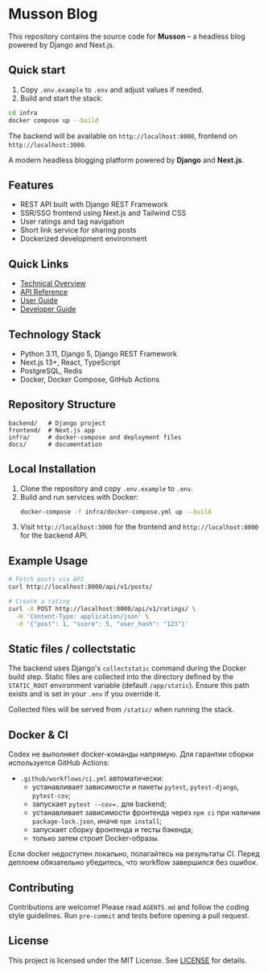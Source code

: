 # Musson Blog

This repository contains the source code for **Musson** – a headless blog powered by Django and Next.js.

## Quick start

1. Copy `.env.example` to `.env` and adjust values if needed.
2. Build and start the stack:

```bash
cd infra
docker compose up --build
```

The backend will be available on `http://localhost:8000`, frontend on `http://localhost:3000`.

A modern headless blogging platform powered by **Django** and **Next.js**.

## Features

- REST API built with Django REST Framework
- SSR/SSG frontend using Next.js and Tailwind CSS
- User ratings and tag navigation
- Short link service for sharing posts
- Dockerized development environment

## Quick Links

- [Technical Overview](docs/TECHNICAL_OVERVIEW.md)
- [API Reference](docs/API_REFERENCE.md)
- [User Guide](docs/USER_GUIDE.md)
- [Developer Guide](docs/DEV_GUIDE.md)

## Technology Stack

- Python 3.11, Django 5, Django REST Framework
- Next.js 13+, React, TypeScript
- PostgreSQL, Redis
- Docker, Docker Compose, GitHub Actions

## Repository Structure

```
backend/   # Django project
frontend/  # Next.js app
infra/     # docker-compose and deployment files
docs/      # documentation
```

## Local Installation

1. Clone the repository and copy `.env.example` to `.env`.
2. Build and run services with Docker:
   ```bash
   docker-compose -f infra/docker-compose.yml up --build
   ```
3. Visit `http://localhost:3000` for the frontend and `http://localhost:8000` for the backend API.

## Example Usage

```bash
# Fetch posts via API
curl http://localhost:8000/api/v1/posts/

# Create a rating
curl -X POST http://localhost:8000/api/v1/ratings/ \
  -H 'Content-Type: application/json' \
  -d '{"post": 1, "score": 5, "user_hash": "123"}'
```

## Static files / collectstatic

The backend uses Django's `collectstatic` command during the Docker build step.
Static files are collected into the directory defined by the `STATIC_ROOT`
environment variable (default `/app/static`). Ensure this path exists and is set
in your `.env` if you override it.

Collected files will be served from `/static/` when running the stack.

## Docker & CI

Codex не выполняет docker-команды напрямую. Для гарантии сборки используется GitHub Actions:

- `.github/workflows/ci.yml` автоматически:
  - устанавливает зависимости и пакеты `pytest`, `pytest-django`, `pytest-cov`;
  - запускает `pytest --cov=.` для backend;
  - устанавливает зависимости фронтенда через `npm ci` при наличии `package-lock.json`, иначе `npm install`;
  - запускает сборку фронтенда и тесты бэкенда;
  - только затем строит Docker-образы.

Если docker недоступен локально, полагайтесь на результаты CI. Перед деплоем обязательно убедитесь, что workflow завершился без ошибок.

## Contributing

Contributions are welcome! Please read `AGENTS.md` and follow the coding style guidelines. Run `pre-commit` and tests before opening a pull request.

## License

This project is licensed under the MIT License. See [LICENSE](LICENSE) for details.
